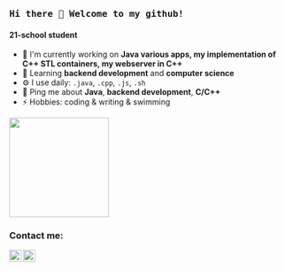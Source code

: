 ### <samp>Hi there 👋 Welcome to my github!</samp>

#### 21-school student

- 🔭 I'm currently working on **Java various apps, my implementation of C++ STL containers, my webserver in C++**
- 🌱 Learning **backend development** and **computer science**
- ⚙️ I use daily: `.java`, `.cpp`, `.js`, `.sh`
- 💬 Ping me about **Java**, **backend development**, **C/C++**
- ⚡️ Hobbies: coding & writing & swimming

<p>
  <img height="180em" src="https://github-readme-stats.vercel.app/api/top-langs/?username=kukinpower&hide=swift,roff,php&langs_count=8&layout=compact&show_icons=true&hide_border=true&&count_private=true&include_all_commits=true" />
</p>

### Contact me:
[<img align="left" alt="Roman Kukin | LinkedIn" width="22px" src="https://cdn.jsdelivr.net/npm/simple-icons@v3/icons/linkedin.svg" />][linkedin]
[<img align="left" alt="Roman Kukin | Twitter" width="22px" src="https://cdn.jsdelivr.net/npm/simple-icons@v3/icons/twitter.svg" />][twitter]

[linkedin]: https://www.linkedin.com/in/roman-kukin/
[twitter]: https://twitter.com/kukinpower



<!--
**kukinpower/kukinpower** is a ✨ _special_ ✨ repository because its `README.md` (this file) appears on your GitHub profile.

Here are some ideas to get you started:

- 🔭 I’m currently working on ...
- 🌱 I’m currently learning ...
- 👯 I’m looking to collaborate on ...
- 🤔 I’m looking for help with ...
- 💬 Ask me about ...
- 📫 How to reach me: ...
- 😄 Pronouns: ...
- ⚡ Fun fact: ...
-->
